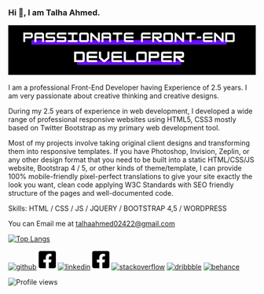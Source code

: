 ### Hi 👋, I am Talha Ahmed.
![](https://raw.githubusercontent.com/Talha02422/private/main/last.png)

I am a professional Front-End Developer having Experience of 2.5 years. I am very passionate about creative thinking and creative designs.

During my 2.5 years of experience in web development, I developed a wide range of professional responsive websites using HTML5, CSS3 mostly based on Twitter Bootstrap as my primary web development tool.

Most of my projects involve taking original client designs and transforming them into responsive templates. If you have Photoshop, Invision, Zeplin, or any other design format that you need to be built into a static HTML/CSS/JS website, Bootstrap 4 / 5, or other kinds of theme/template, I can provide 100% mobile-friendly pixel-perfect translations to give your site exactly the look you want, clean code applying W3C Standards with SEO friendly structure of the pages and well-documented code.

Skills: HTML / CSS / JS / JQUERY / BOOTSTRAP 4,5 / WORDPRESS

You can Email me at talhaahmed02422@gmail.com 

[![Top Langs](https://github-readme-stats.vercel.app/api/top-langs/?username=Talha02422)](https://github.com/anuraghazra/github-readme-stats)

[<img src='https://cdn.jsdelivr.net/npm/simple-icons@3.0.1/icons/github.svg' alt='github' height='40'>](https://github.com/Talha02422)  [<img src='https://github.com/Talha02422/private/blob/main/facebook-square-brands.svg' alt='dev' height='40'>](https://dev.to//talha02422)  [<img src='https://cdn.jsdelivr.net/npm/simple-icons@3.0.1/icons/linkedin.svg' alt='linkedin' height='40'>](https://www.linkedin.com/in//in/talha02422//)  [<img src='https://github.com/Talha02422/private/blob/main/facebook-square-brands.svg' alt='facebook' height='40'>](https://www.facebook.com/talha.mirza.92754/)  [<img src='https://cdn.jsdelivr.net/npm/simple-icons@3.0.1/icons/stackoverflow.svg' alt='stackoverflow' height='40'>](https://stackoverflow.com/users/14475275/talha-ahmed)  [<img src='https://cdn.jsdelivr.net/npm/simple-icons@3.0.1/icons/dribbble.svg' alt='dribbble' height='40'>](https://dribbble.com/_02422)  [<img src='https://cdn.jsdelivr.net/npm/simple-icons@3.0.1/icons/behance.svg' alt='behance' height='40'>](https://www.behance.net/talhaahmed02422)  

![Profile views](https://gpvc.arturio.dev/Talha02422)  
